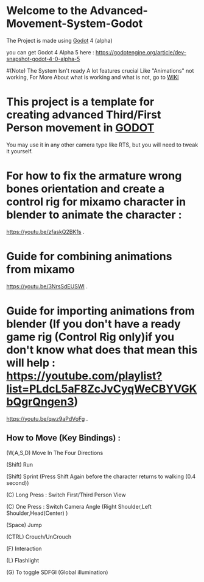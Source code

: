 # Welcome to the Advanced-Movement-System-Godot

The Project is made using [Godot](https://github.com/godotengine/godot) 4 (alpha)

you can get Godot 4 Alpha 5 here : https://godotengine.org/article/dev-snapshot-godot-4-0-alpha-5

#(Note) The System Isn't ready A lot features crucial Like "Animations" not working, For More About what is working and what is not, go to [WIKI](https://github.com/ywmaa/Advanced-Movement-System-Godot/wiki)  

# This project is a template for creating advanced Third/First Person movement in [GODOT](https://github.com/godotengine/godot)
You may use it in any other camera type like RTS, but you will need to tweak it yourself.

# For how to fix the armature wrong bones orientation and create a control rig for mixamo character in blender to animate the character :
https://youtu.be/zfaskQ2BK1s .

# Guide for combining animations from mixamo
https://youtu.be/3NrsSdEUSWI .

# Guide for importing animations from blender (If you don't have a ready game rig (Control Rig only)if you don't know what does that mean this will help : https://youtube.com/playlist?list=PLdcL5aF8ZcJvCyqWeCBYVGKbQgrQngen3)
https://youtu.be/qwz9aPdVoFg .

## How to Move (Key Bindings) :

(W,A,S,D) Move In The Four Directions

(Shift) Run

(Shift) Sprint (Press Shift Again before the character returns to walking (0.4 second))

(C) Long Press : Switch First/Third Person View

(C) One Press : Switch Camera Angle (Right Shoulder,Left Shoulder,Head(Center) )


(Space) Jump

(CTRL) Crouch/UnCrouch



(F) Interaction

(L) Flashlight

(G) To toggle SDFGI (Global illumination)
